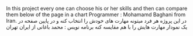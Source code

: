 In this project every one can choose his or her skills and then can compare them below of the page in a chart
Programmer : Mohamamd Baghani from Iran.
در این پروژه هر فرد میتونه مهارت های خودش را انتخاب کنه و در پایین صفحه در یک نمودار مهارت هایش را با هم مقایسه کنه
برنامه نویس : محمد باغانی از ایران تهران 


